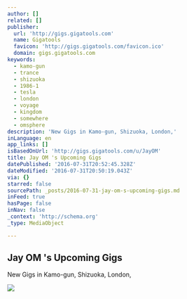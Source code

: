 ```yaml
---
author: []
related: []
publisher:
  url: 'http://gigs.gigatools.com'
  name: Gigatools
  favicon: 'http://gigs.gigatools.com/favicon.ico'
  domain: gigs.gigatools.com
keywords:
  - kamo-gun
  - trance
  - shizuoka
  - 1986-1
  - tesla
  - london
  - voyage
  - kingdom
  - somewhere
  - omsphere
description: 'New Gigs in Kamo-gun, Shizuoka, London,'
inLanguage: en
app_links: []
isBasedOnUrl: 'http://gigs.gigatools.com/u/JayOM'
title: Jay OM 's Upcoming Gigs
datePublished: '2016-07-31T20:52:45.328Z'
dateModified: '2016-07-31T20:50:19.043Z'
via: {}
starred: false
sourcePath: _posts/2016-07-31-jay-om-s-upcoming-gigs.md
inFeed: true
hasPage: false
inNav: false
_context: 'http://schema.org'
_type: MediaObject

---
```

<article style=""><h1>Jay OM 's Upcoming Gigs</h1><p>New Gigs in Kamo-gun, Shizuoka, London,</p><img src="http://gigatools-prod.s3.amazonaws.com/user/1093/original/DSC_7352.jpg?1418047276" /></article>